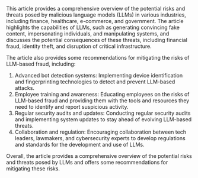 This article provides a comprehensive overview of the potential risks and threats posed by malicious language models (LLMs) in various industries, including finance, healthcare, e-commerce, and government. The article highlights the capabilities of LLMs, such as generating convincing fake content, impersonating individuals, and manipulating systems, and discusses the potential consequences of these threats, including financial fraud, identity theft, and disruption of critical infrastructure.

The article also provides some recommendations for mitigating the risks of LLM-based fraud, including:

1. Advanced bot detection systems: Implementing device identification and fingerprinting technologies to detect and prevent LLM-based attacks.
2. Employee training and awareness: Educating employees on the risks of LLM-based fraud and providing them with the tools and resources they need to identify and report suspicious activity.
3. Regular security audits and updates: Conducting regular security audits and implementing system updates to stay ahead of evolving LLM-based threats.
4. Collaboration and regulation: Encouraging collaboration between tech leaders, lawmakers, and cybersecurity experts to develop regulations and standards for the development and use of LLMs.

Overall, the article provides a comprehensive overview of the potential risks and threats posed by LLMs and offers some recommendations for mitigating these risks.
